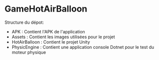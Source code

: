 # GameHotAirBalloon

Structure du dépot:
* APK : Contient l'APK de l'application
* Assets : Contient les images utilisées pour le projet
* HotAirBalloon : Contient le projet Unity
* PhysicEngine : Contient une application console Dotnet pour le test du moteur physique
